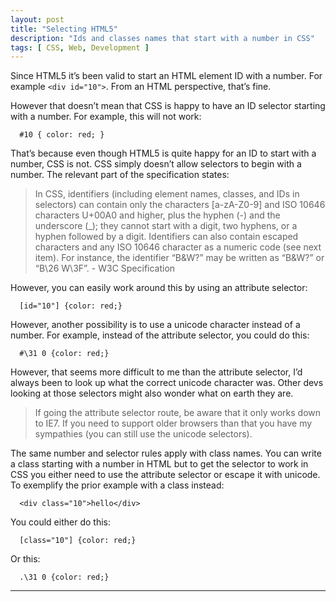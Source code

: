 ```yaml
---
layout: post
title: "Selecting HTML5"
description: "Ids and classes names that start with a number in CSS"
tags: [ CSS, Web, Development ]
---
```



Since HTML5 it’s been valid to start an HTML element ID with a number. For example `<div id="10">`. From an HTML perspective, that’s fine.

However that doesn’t mean that CSS is happy to have an ID selector starting with a number. For example, this will not work:

```
  #10 { color: red; }
```

That’s because even though HTML5 is quite happy for an ID to start with a number, CSS is not. CSS simply doesn’t allow selectors to begin with a number. The relevant part of the specification states:

>In CSS, identifiers (including element names, classes, and IDs in selectors) can contain only the characters [a-zA-Z0-9] and ISO 10646 characters U+00A0 and higher, plus the hyphen (-) and the underscore (_); they cannot start with a digit, two hyphens, or a hyphen followed by a digit. Identifiers can also contain escaped characters and any ISO 10646 character as a numeric code (see next item). For instance, the identifier “B&W?” may be written as “B\&W\?” or “B\26 W\3F”. - W3C Specification

However, you can easily work around this by using an attribute selector:
```
  [id="10"] {color: red;}
```

However, another possibility is to use a unicode character instead of a number. For example, instead of the attribute selector, you could do this:

```
  #\31 0 {color: red;}
```

However, that seems more difficult to me than the attribute selector, I’d always been to look up what the correct unicode character was. Other devs looking at those selectors might also wonder what on earth they are.

>If going the attribute selector route, be aware that it only works down to IE7. If you need to support older browsers than that you have my sympathies (you can still use the unicode selectors).

The same number and selector rules apply with class names. You can write a class starting with a number in HTML but to get the selector to work in CSS you either need to use the attribute selector or escape it with unicode. To exemplify the prior example with a class instead:

```
  <div class="10">hello</div>
```
You could either do this:

```
  [class="10"] {color: red;}
```
Or this:

```
  .\31 0 {color: red;}
```

---








